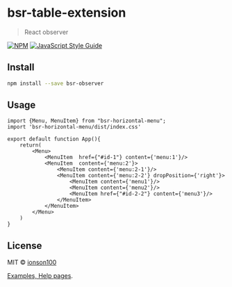 # bsr-table-extension

> React observer

[![NPM](https://img.shields.io/npm/v/bsr-horizontal-menu.svg)](https://www.npmjs.com/package/bsr-horizontal-menu) [![JavaScript Style Guide](https://img.shields.io/badge/code_style-standard-brightgreen.svg)](https://standardjs.com)

## Install

```bash
npm install --save bsr-observer
```

## Usage

```tsx
import {Menu, MenuItem} from "bsr-horizontal-menu";
import 'bsr-horizontal-menu/dist/index.css'

export default function App(){
    return(
        <Menu>
            <MenuItem  href={"#id-1"} content={'menu:1'}/>
            <MenuItem  content={'menu:2'}>
                <MenuItem content={'menu:2-1'}/>
                <MenuItem content={'menu:2-2'} dropPosition={'right'}>
                    <MenuItem content={'menu1'}/>
                    <MenuItem content={'menu2'}/>
                    <MenuItem href={"#id-2-2"} content={'menu3'}/>
                </MenuItem>
            </MenuItem>
        </Menu>
    )
}
```

## License

MIT © [ionson100](https://github.com/ionson100)



[Examples, Help pages](https://ionson100.github.io/wwwroot/index.html#page=30-2).
